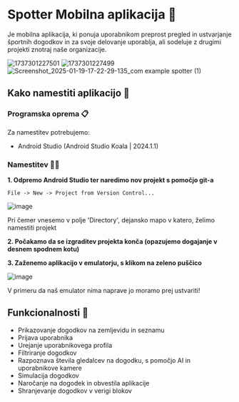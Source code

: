 # Spotter Mobilna aplikacija 📱
Je mobilna aplikacija, ki ponuja uporabnikom preprost pregled in ustvarjanje športnih dogodkov in za svoje delovanje uporablja, ali sodeluje z drugimi projekti znotraj naše organizacije.

![1737301227501](https://github.com/user-attachments/assets/3069f7d6-9fc0-444b-9216-824fe353a055)  ![1737301227499](https://github.com/user-attachments/assets/18866abf-573f-47d3-9484-2f080e20e98b) ![Screenshot_2025-01-19-17-22-29-135_com example spotter (1)](https://github.com/user-attachments/assets/081be106-eaa6-4de4-a692-0996a41550a4)



## Kako namestiti aplikacijo 🤔

### Programska oprema 📋
Za namestitev potrebujemo:
- Android Studio (Android Studio Koala | 2024.1.1)

### Namestitev 🧑‍🔧
**1. Odpremo Android Studio ter naredimo nov projekt s pomočjo git-a**
   ```
   File -> New -> Project from Version Control...
   ```
   ![image](https://github.com/user-attachments/assets/ea4e74af-cd1e-418e-ad9c-7ad27486ffa6)
   
   Pri čemer vnesemo v polje 'Directory', dejansko mapo v katero, želimo namestiti projekt

**2. Počakamo da se izgraditev projekta konča (opazujemo dogajanje v desnem spodnem kotu)**

**3. Zaženemo aplikacijo v emulatorju, s klikom na zeleno puščico**
   
   ![image](https://github.com/user-attachments/assets/cb2aca36-958c-4f25-a8d9-2acf2c06bec6)
   
   V primeru da naš emulator nima naprave jo moramo prej ustvariti!

## Funkcionalnosti 🔎
- Prikazovanje dogodkov na zemljevidu in seznamu
- Prijava uporabnika
- Urejanje uporabnikovega profila
- Filtriranje dogodkov
- Razpoznava števila gledalcev na dogodku, s pomočjo AI in uporabnikove kamere
- Simulacija dogodkov
- Naročanje na dogodek in obvestila aplikacije
- Shranjevanje dogodkov v verigi blokov
